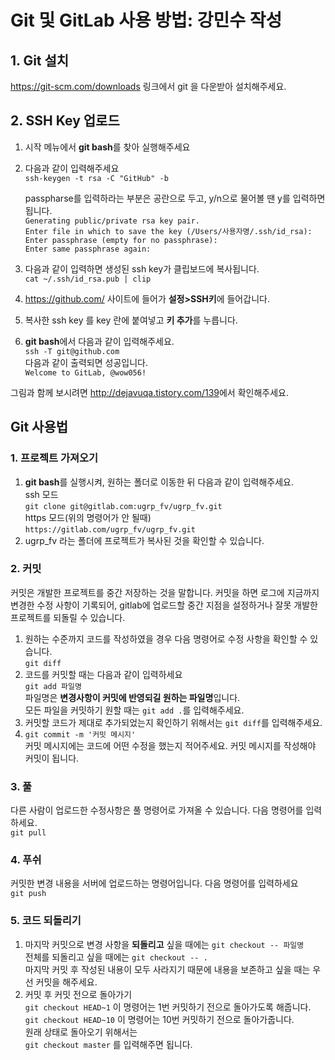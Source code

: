 Git 및 GitLab 사용 방법: 강민수 작성
=======================
## 1. Git 설치
 <https://git-scm.com/downloads> 링크에서 git 을 다운받아 설치해주세요.
## 2. SSH Key 업로드
1. 시작 메뉴에서 **git bash**를 찾아 실행해주세요
2. 다음과 같이 입력해주세요  
    `ssh-keygen -t rsa -C "GitHub" -b`

    passpharse를 입력하라는 부분은 공란으로 두고, y/n으로 물어볼 땐 y를 입력하면 됩니다.  
    `Generating public/private rsa key pair.`  
    `Enter file in which to save the key (/Users/사용자명/.ssh/id_rsa): `  
    `Enter passphrase (empty for no passphrase): `  
    `Enter same passphrase again: `  

 3. 다음과 같이 입력하면 생성된 ssh key가 클립보드에 복사됩니다.  
    `cat ~/.ssh/id_rsa.pub | clip`  
 4. <https://github.com/> 사이트에 들어가 **설정>SSH키**에 들어갑니다.
 5. 복사한 ssh key 를 key 란에 붙여넣고 **키 추가**를 누릅니다.
 6. **git bash**에서 다음과 같이 입력해주세요.  
    `ssh -T git@github.com`  
    다음과 같이 출력되면 성공입니다.  
    `Welcome to GitLab, @wow056!`  


그림과 함께 보시려면 <http://dejavuqa.tistory.com/139>에서 확인해주세요.
## Git 사용법
### 1. 프로젝트 가져오기
1. **git bash**를 실행시켜, 원하는 폴더로 이동한 뒤 다음과 같이 입력해주세요.  
    ssh 모드  
    `git clone git@gitlab.com:ugrp_fv/ugrp_fv.git`  
    https 모드(위의 명령어가 안 될때)  
    `https://gitlab.com/ugrp_fv/ugrp_fv.git`
2. ugrp_fv 라는 폴더에 프로젝트가 복사된 것을 확인할 수 있습니다.

### 2. 커밋
커밋은 개발한 프로젝트를 중간 저장하는 것을 말합니다. 커밋을 하면 로그에 지금까지 변경한 수정 사항이 기록되어, gitlab에 업로드할 중간 지점을 설정하거나 잘못 개발한 프로젝트를 되돌릴 수 있습니다.  
1. 원하는 수준까지 코드를 작성하였을 경우 다음 명령어로 수정 사항을 확인할 수 있습니다.  
    `git diff`  
2. 코드를 커밋할 때는 다음과 같이 입력하세요  
    `git add 파일명`  
    파일명은 **변경사항이 커밋에 반영되길 원하는 파일명**입니다.  
    모든 파일을 커밋하기 원할 때는 `git add .`를 입력해주세요.
3. 커밋할 코드가 제대로 추가되었는지 확인하기 위해서는 `git diff`를 입력해주세요.
3. `git commit -m '커밋 메시지'`  
    커밋 메시지에는 코드에 어떤 수정을 했는지 적어주세요. 커밋 메시지를 작성해야 커밋이 됩니다.



### 3. 풀
다른 사람이 업로드한 수정사항은 풀 명령어로 가져올 수 있습니다. 다음 명령어를 입력하세요.  
        `git pull`

### 4. 푸쉬
커밋한 변경 내용을 서버에 업로드하는 명령어입니다. 다음 명령어를 입력하세요  
        `git push`

### 5. 코드 되돌리기
1. 마지막 커밋으로 변경 사항을 **되돌리고** 싶을 때에는
    `git checkout -- 파일명`  
    전체를 되돌리고 싶을 때에는
    `git checkout -- .`  
    마지막 커밋 후 작성된 내용이 모두 사라지기 때문에 내용을 보존하고 싶을 때는 우선 커밋을 해주세요.
2. 커밋 후 커밋 전으로 돌아가기  
    `git checkout HEAD~1`  이 명령어는 1번 커밋하기 전으로 돌아가도록 해줍니다.  
    `git checkout HEAD~10`  이 명령어는 10번 커밋하기 전으로 돌아가줍니다.  
    원래 상태로 돌아오기 위해서는  
    `git checkout master`  를 입력해주면 됩니다.  
